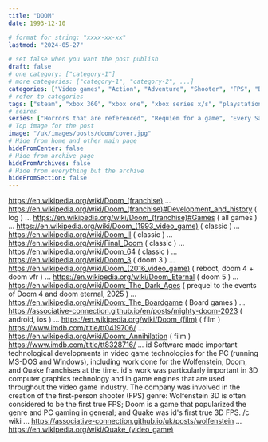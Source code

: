 ```yaml
---
title: "DOOM"
date: 1993-12-10

# format for string: "xxxx-xx-xx"
lastmod: "2024-05-27"

# set false when you want the post publish
draft: false
# one category: ["category-1"]
# more categories: ["category-1", "category-2", ...]
categories: ["Video games", "Action", "Adventure", "Shooter", "FPS", "Board games", "Comics", "Movies", "Horror", "Sci-fi", "Post-Apocalyptic Fiction", "Mythpunk"]
# refer to categories
tags: ["steam", "xbox 360", "xbox one", "xbox series x/s", "playstation 3", "playstation 4", "playstation 5", "nintendo switch", "wii", "android", "ios", "vr", "bethesda", "id software", "doom clone", "narrative", "roleplay", "body horror", "science fiction", "mythology", "folklore", "hton", "faith", "madness", "necro fetishism", "biohazard", "zombie", "militarism"]
# seires
series: ["Horrors that are referenced", "Requiem for a game", "Every Satanist's Dream"]
# Top image for the post
image: "/uk/images/posts/doom/cover.jpg"
# Hide from home and other main page
hideFromCenter: false
# Hide from archive page
hideFromArchives: false
# Hide from everything but the archive
hideFromSection: false
---
```

https://en.wikipedia.org/wiki/Doom_(franchise)
...
https://en.wikipedia.org/wiki/Doom_(franchise)#Development_and_history ( log )
...
https://en.wikipedia.org/wiki/Doom_(franchise)#Games ( all games )
...
https://en.wikipedia.org/wiki/Doom_(1993_video_game) ( classic )
...
https://en.wikipedia.org/wiki/Doom_II ( classic )
...
https://en.wikipedia.org/wiki/Final_Doom ( classic )
...
https://en.wikipedia.org/wiki/Doom_64 ( classic )
...
https://en.wikipedia.org/wiki/Doom_3 ( doom 3 )
...
https://en.wikipedia.org/wiki/Doom_(2016_video_game) ( reboot, doom 4 + doom vfr )
...
https://en.wikipedia.org/wiki/Doom_Eternal ( doom 5 )
...
https://en.wikipedia.org/wiki/Doom:_The_Dark_Ages ( prequel to the events of Doom 4 and doom eternal, 2025 )
...
https://en.wikipedia.org/wiki/Doom:_The_Boardgame ( Board games )
...
https://associative-connection.github.io/en/posts/mighty-doom-2023 ( android, ios )
...
https://en.wikipedia.org/wiki/Doom_(film) ( film )
https://www.imdb.com/title/tt0419706/
...
https://en.wikipedia.org/wiki/Doom:_Annihilation ( film )
https://www.imdb.com/title/tt8328716/
...
id Software made important technological developments in video game technologies for the PC (running MS-DOS and Windows), including work done for the Wolfenstein, Doom, and Quake franchises at the time. id's work was particularly important in 3D computer graphics technology and in game engines that are used throughout the video game industry. The company was involved in the creation of the first-person shooter (FPS) genre: Wolfenstein 3D is often considered to be the first true FPS; Doom is a game that popularized the genre and PC gaming in general; and Quake was id's first true 3D FPS. /c wiki
...
https://associative-connection.github.io/uk/posts/wolfenstein
...
https://en.wikipedia.org/wiki/Quake_(video_game)
<!--more-->